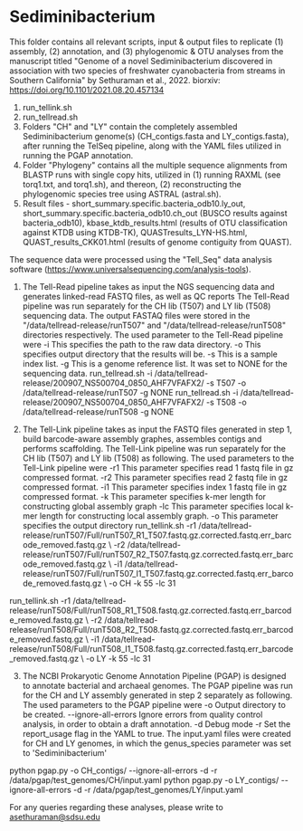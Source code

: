 # Sediminibacterium

This folder contains all relevant scripts, input & output files to replicate (1) assembly, (2) annotation, and (3) phylogenomic & OTU analyses from the manuscript titled "Genome of a novel Sediminibacterium discovered in association with two species of freshwater cyanobacteria from streams in Southern California" by Sethuraman et al., 2022. biorxiv: https://doi.org/10.1101/2021.08.20.457134

1) run_tellink.sh
2) run_tellread.sh
3) Folders "CH" and "LY" contain the completely assembled Sediminibacterium genome(s) (CH_contigs.fasta and LY_contigs.fasta), after running the TelSeq pipeline, along with the YAML files utilized in running the PGAP annotation. 
4) Folder "Phylogeny" contains all the multiple sequence alignments from BLASTP runs with single copy hits, utilized in (1) running RAXML (see torq1.txt, and torq1.sh), and thereon, (2) reconstructing the phylogenomic species tree using ASTRAL (astral.sh).
5) Result files - short_summary.specific.bacteria_odb10.ly_out, short_summary.specific.bacteria_odb10.ch_out (BUSCO results against bacteria_odb10), kbase_ktdb_results.html (results of OTU classification against KTDB using KTDB-TK), QUASTresults_LYN-HS.html, QUAST_results_CKK01.html (results of genome contiguity from QUAST).

The sequence data were processed using the "Tell_Seq" data analysis software (https://www.universalsequencing.com/analysis-tools).
1. The Tell-Read pipeline takes as input the NGS sequencing data and generates linked-read FASTQ files, as well as QC reports
The Tell-Read pipeline was run separately for the CH lib (T507) and LY lib (T508) sequencing data. The output FASTAQ files were
stored in the "/data/tellread-release/runT507" and "/data/tellread-release/runT508" directories respectively.
The used parameter to the Tell-Read pipeline were
-i		This specifies the path to the raw data directory.
-o		This specifies output directory that the results will be. 
-s		This is a sample index list. 
-g 		This is a genome reference list. It was set to NONE for the sequencing data.
run_tellread.sh -i /data/tellread-release/200907_NS500704_0850_AHF7VFAFX2/ -s T507 -o /data/tellread-release/runT507 -g NONE
run_tellread.sh -i /data/tellread-release/200907_NS500704_0850_AHF7VFAFX2/ -s T508 -o /data/tellread-release/runT508 -g NONE

2. The Tell-Link pipeline takes as input the FASTQ files generated in step 1, build barcode-aware assembly graphes, assembles
contigs and performs scaffolding. 
The Tell-Link pipeline was run separately for the CH lib (T507) and LY lib (T508) as following.
The used parameters to the Tell-Link pipeline were 
-r1		This parameter specifies read 1 fastq file in gz compressed format.
-r2		This parameter specifies read 2 fastq file in gz compressed format.
-i1		This parameter specifies index 1 fastq file in gz compressed format.
-k		This parameter specifies k-mer length for constructing global assembly graph
-lc		This parameter specifies local k-mer length for constructing local assembly graph.
-o		This parameter specifies the output directory
run_tellink.sh -r1 /data/tellread-release/runT507/Full/runT507_R1_T507.fastq.gz.corrected.fastq.err_barcode_removed.fastq.gz \\
   -r2 /data/tellread-release/runT507/Full/runT507_R2_T507.fastq.gz.corrected.fastq.err_barcode_removed.fastq.gz \\
   -i1 /data/tellread-release/runT507/Full/runT507_I1_T507.fastq.gz.corrected.fastq.err_barcode_removed.fastq.gz \\
   -o CH -k 55 -lc 31 

run_tellink.sh -r1 /data/tellread-release/runT508/Full/runT508_R1_T508.fastq.gz.corrected.fastq.err_barcode_removed.fastq.gz \\
   -r2 /data/tellread-release/runT508/Full/runT508_R2_T508.fastq.gz.corrected.fastq.err_barcode_removed.fastq.gz \\
   -i1 /data/tellread-release/runT508/Full/runT508_I1_T508.fastq.gz.corrected.fastq.err_barcode_removed.fastq.gz \\
   -o LY -k 55 -lc 31 
   
3. The NCBI Prokaryotic Genome Annotation Pipeline (PGAP) is designed to annotate bacterial and archaeal genomes.
The PGAP pipeline was run for the CH and LY assembly generated in step 2 separately as following. 
The used parameters to the PGAP pipeline were 
-o				Output directory to be created.
--ignore-all-errors   Ignore errors from quality control analysis, in order to obtain a draft annotation.
-d				Debug mode
-r 				Set the report_usage flag in the YAML to true.
The input.yaml files were created for CH and LY genomes, in which the genus_species parameter was set to 'Sediminibacterium'

python pgap.py -o CH_contigs/ --ignore-all-errors -d -r /data/pgap/test_genomes/CH/input.yaml
python pgap.py -o LY_contigs/ --ignore-all-errors -d -r /data/pgap/test_genomes/LY/input.yaml

For any queries regarding these analyses, please write to asethuraman@sdsu.edu





